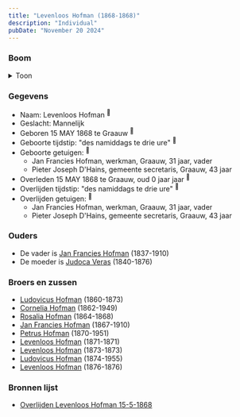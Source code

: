 ```yaml
---
title: "Levenloos Hofman (1868-1868)"
description: "Individual"
pubDate: "November 20 2024"
---
```


### Boom
<details><summary>Toon</summary>

![test](https://www.plantuml.com/plantuml/svg/ZP9RQm8n48NVyoi6VUYJiEkgQqL4BRjjfIr2Bz0doIQZ1hE99DdA8lxtnhjKA3ubp9oJ-SYPldNKk2ANn2w4Mb93SyWeMyoCBXH_q58RS8Ogwrke79aBZi24OHBtTyoNheGSymoDtPUiGuFQbKia5wyoIQs5DG60eJOSpSTSi8L2QxlTd0hLwq54DeJSmNWtofAzepAY2bAFm0HQUDBJdAeAK0lFGH14JO1g4gNDTEYVNay5Ihw1RYUZMJd9j7CIEpq8sp0QlFaZYk7HK5giBgHsKKWveOfFcD7MPjeZRJqXl2TZ2E_3uEZPd8WAhXc5BpJKdb5YZv8EaoY9_aLf13Spj63qkSMEMrS8tSuAEHTgvcNr0D9aw7MjS4UJUfemWgeKixahKKgzyaGRSlYmMksW80ViS-7Wz0NVgZTYSXptWZ-efDP_0_0QECLtGn1DU1ryRqdRjmTnxV5RqaV5_TR-0W00)
</details>

### Gegevens
- Naam: Levenloos Hofman <sup><a href="../s00413/" style="text-decoration:none" title="Overlijden Levenloos Hofman 15-5-1868">:link:</a></sup>
- Geslacht: Mannelijk
- Geboren 15 MAY 1868 te Graauw <sup><a href="../s00413/" style="text-decoration:none" title="Overlijden Levenloos Hofman 15-5-1868">:link:</a></sup>
- Geboorte tijdstip: "des namiddags te drie ure" <sup><a href="../s00413/" style="text-decoration:none" title="Overlijden Levenloos Hofman 15-5-1868">:link:</a></sup>
- Geboorte getuigen: <sup><a href="../s00413/" style="text-decoration:none" title="Overlijden Levenloos Hofman 15-5-1868">:link:</a></sup>
  - Jan Francies Hofman, werkman, Graauw, 31 jaar, vader
  - Pieter Joseph D'Hains, gemeente secretaris, Graauw, 43 jaar
- Overleden 15 MAY 1868 te Graauw, oud 0 jaar jaar <sup><a href="../s00413/" style="text-decoration:none" title="Overlijden Levenloos Hofman 15-5-1868">:link:</a></sup>
- Overlijden tijdstip: "des namiddags te drie ure" <sup><a href="../s00413/" style="text-decoration:none" title="Overlijden Levenloos Hofman 15-5-1868">:link:</a></sup>
- Overlijden getuigen: <sup><a href="../s00413/" style="text-decoration:none" title="Overlijden Levenloos Hofman 15-5-1868">:link:</a></sup>
  - Jan Francies Hofman, werkman, Graauw, 31 jaar, vader
  - Pieter Joseph D'Hains, gemeente secretaris, Graauw, 43 jaar

### Ouders
- De vader is [Jan Francies Hofman](../i00035/) (1837-1910)
- De moeder is [Judoca Veras](../i00037/) (1840-1876)

### Broers en zussen
- [Ludovicus Hofman](../i00243/) (1860-1873)
- [Cornelia Hofman](../i00244/) (1862-1949)
- [Rosalia Hofman](../i00245/) (1864-1868)
- [Jan Francies Hofman](../i00246/) (1867-1910)
- [Petrus Hofman](../i00248/) (1870-1951)
- [Levenloos Hofman](../i00249/) (1871-1871)
- [Levenloos Hofman](../i00250/) (1873-1873)
- [Ludovicus Hofman](../i00251/) (1874-1955)
- [Levenloos Hofman](../i00252/) (1876-1876)

### Bronnen lijst
- [Overlijden Levenloos Hofman 15-5-1868](../s00413/)